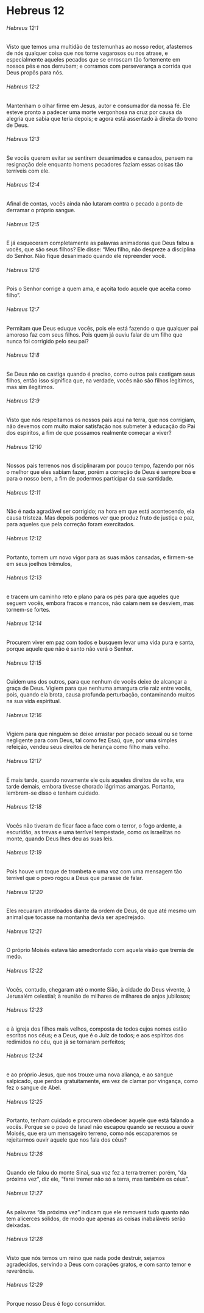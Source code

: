 # Hebreus 12

###### Hebreus 12:1

Visto que temos uma multidão de testemunhas ao nosso redor, afastemos de nós qualquer coisa que nos torne vagarosos ou nos atrase, e especialmente aqueles pecados que se enroscam tão fortemente em nossos pés e nos derrubam; e corramos com perseverança a corrida que Deus propôs para nós.

###### Hebreus 12:2

Mantenham o olhar firme em Jesus, autor e consumador da nossa fé. Ele esteve pronto a padecer uma morte vergonhosa na cruz por causa da alegria que sabia que teria depois; e agora está assentado à direita do trono de Deus.

###### Hebreus 12:3

Se vocês querem evitar se sentirem desanimados e cansados, pensem na resignação dele enquanto homens pecadores faziam essas coisas tão terríveis com ele.

###### Hebreus 12:4

Afinal de contas, vocês ainda não lutaram contra o pecado a ponto de derramar o próprio sangue.

###### Hebreus 12:5

E já esqueceram completamente as palavras animadoras que Deus falou a vocês, que são seus filhos? Ele disse: “Meu filho, não despreze a disciplina do Senhor. Não fique desanimado quando ele repreender você.

###### Hebreus 12:6

Pois o Senhor corrige a quem ama, e açoita todo aquele que aceita como filho”.

###### Hebreus 12:7

Permitam que Deus eduque vocês, pois ele está fazendo o que qualquer pai amoroso faz com seus filhos. Pois quem já ouviu falar de um filho que nunca foi corrigido pelo seu pai?

###### Hebreus 12:8

Se Deus não os castiga quando é preciso, como outros pais castigam seus filhos, então isso significa que, na verdade, vocês não são filhos legítimos, mas sim ilegítimos.

###### Hebreus 12:9

Visto que nós respeitamos os nossos pais aqui na terra, que nos corrigiam, não devemos com muito maior satisfação nos submeter à educação do Pai dos espíritos, a fim de que possamos realmente começar a viver?

###### Hebreus 12:10

Nossos pais terrenos nos disciplinaram por pouco tempo, fazendo por nós o melhor que eles sabiam fazer, porém a correção de Deus é sempre boa e para o nosso bem, a fim de podermos participar da sua santidade.

###### Hebreus 12:11

Não é nada agradável ser corrigido; na hora em que está acontecendo, ela causa tristeza. Mas depois podemos ver que produz fruto de justiça e paz, para aqueles que pela correção foram exercitados.

###### Hebreus 12:12

Portanto, tomem um novo vigor para as suas mãos cansadas, e firmem-se em seus joelhos trêmulos,

###### Hebreus 12:13

e tracem um caminho reto e plano para os pés para que aqueles que seguem vocês, embora fracos e mancos, não caiam nem se desviem, mas tornem-se fortes.

###### Hebreus 12:14

Procurem viver em paz com todos e busquem levar uma vida pura e santa, porque aquele que não é santo não verá o Senhor.

###### Hebreus 12:15

Cuidem uns dos outros, para que nenhum de vocês deixe de alcançar a graça de Deus. Vigiem para que nenhuma amargura crie raiz entre vocês, pois, quando ela brota, causa profunda perturbação, contaminando muitos na sua vida espiritual.

###### Hebreus 12:16

Vigiem para que ninguém se deixe arrastar por pecado sexual ou se torne negligente para com Deus, tal como fez Esaú, que, por uma simples refeição, vendeu seus direitos de herança como filho mais velho.

###### Hebreus 12:17

E mais tarde, quando novamente ele quis aqueles direitos de volta, era tarde demais, embora tivesse chorado lágrimas amargas. Portanto, lembrem-se disso e tenham cuidado.

###### Hebreus 12:18

Vocês não tiveram de ficar face a face com o terror, o fogo ardente, a escuridão, as trevas e uma terrível tempestade, como os israelitas no monte, quando Deus lhes deu as suas leis.

###### Hebreus 12:19

Pois houve um toque de trombeta e uma voz com uma mensagem tão terrível que o povo rogou a Deus que parasse de falar.

###### Hebreus 12:20

Eles recuaram atordoados diante da ordem de Deus, de que até mesmo um animal que tocasse na montanha devia ser apedrejado.

###### Hebreus 12:21

O próprio Moisés estava tão amedrontado com aquela visão que tremia de medo.

###### Hebreus 12:22

Vocês, contudo, chegaram até o monte Sião, à cidade do Deus vivente, à Jerusalém celestial; à reunião de milhares de milhares de anjos jubilosos;

###### Hebreus 12:23

e à igreja dos filhos mais velhos, composta de todos cujos nomes estão escritos nos céus; e a Deus, que é o Juiz de todos; e aos espíritos dos redimidos no céu, que já se tornaram perfeitos;

###### Hebreus 12:24

e ao próprio Jesus, que nos trouxe uma nova aliança, e ao sangue salpicado, que perdoa gratuitamente, em vez de clamar por vingança, como fez o sangue de Abel.

###### Hebreus 12:25

Portanto, tenham cuidado e procurem obedecer àquele que está falando a vocês. Porque se o povo de Israel não escapou quando se recusou a ouvir Moisés, que era um mensageiro terreno, como nós escaparemos se rejeitarmos ouvir aquele que nos fala dos céus?

###### Hebreus 12:26

Quando ele falou do monte Sinai, sua voz fez a terra tremer: porém, “da próxima vez”, diz ele, “farei tremer não só a terra, mas também os céus”.

###### Hebreus 12:27

As palavras “da próxima vez” indicam que ele removerá tudo quanto não tem alicerces sólidos, de modo que apenas as coisas inabaláveis serão deixadas.

###### Hebreus 12:28

Visto que nós temos um reino que nada pode destruir, sejamos agradecidos, servindo a Deus com corações gratos, e com santo temor e reverência.

###### Hebreus 12:29

Porque nosso Deus é fogo consumidor.

